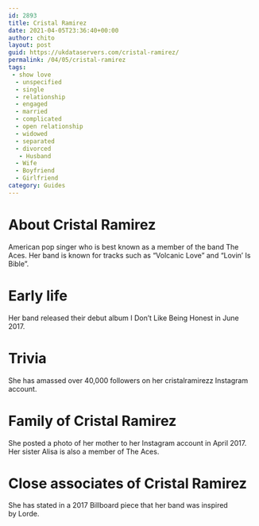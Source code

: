 ```yaml
---
id: 2893
title: Cristal Ramirez
date: 2021-04-05T23:36:40+00:00
author: chito
layout: post
guid: https://ukdataservers.com/cristal-ramirez/
permalink: /04/05/cristal-ramirez
tags:
 - show love
  - unspecified
  - single
  - relationship
  - engaged
  - married
  - complicated
  - open relationship
  - widowed
  - separated
  - divorced
   - Husband
  - Wife
  - Boyfriend
  - Girlfriend
category: Guides
---
```




  
  
#  About Cristal Ramirez
                  
                  
                  
American pop singer who is best known as a member of the band The Aces. Her band is known for tracks such as &#8220;Volcanic Love&#8221; and &#8220;Lovin&#8217; Is Bible&#8221;. 
                  
                
                
                
# Early life
                  
                  
                  
Her band released their debut album I Don&#8217;t Like Being Honest in June 2017. 
                  
                
                
                
# Trivia
                  
                  
                  
She has amassed over 40,000 followers on her cristalramirezz Instagram account. 
                  
                
                
                
# Family of Cristal Ramirez
                  
                  
                  
She posted a photo of her mother to her Instagram account in April 2017. Her sister Alisa is also a member of The Aces.
                  
                
                
                
# Close associates of Cristal Ramirez
                  
                  
                  
She has stated in a 2017 Billboard piece that her band was inspired by Lorde. 
                  
                
              
            
          
          
          
    
    
  

